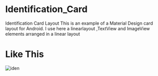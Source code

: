 # Identification_Card
Identification Card Layout This is an example of a Material Design card layout for Android. I use here a linearlayout ,TextView and ImageView elements arranged in a linear layout

# Like This


![iden](https://user-images.githubusercontent.com/93487949/223858687-c203e8f7-bb57-4ad5-a427-5decdb62764e.PNG)

